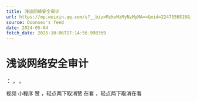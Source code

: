 ```yaml
---
title: 浅谈网络安全审计
url: https://mp.weixin.qq.com/s?__biz=MzkxMzMyNzMyMA==&mid=2247556516&idx=1&sn=76e07f79f4a9de971f2e58832357a812
source: Doonsec's feed
date: 2024-05-04
fetch_date: 2025-10-06T17:14:56.998369
---
```


# 浅谈网络安全审计

：
，
。

视频
小程序
赞
，轻点两下取消赞
在看
，轻点两下取消在看